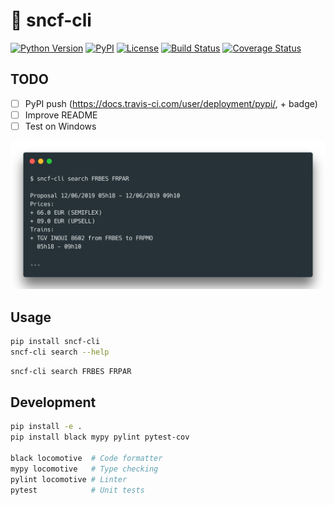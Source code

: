 # :train2: sncf-cli

[![Python Version](https://img.shields.io/badge/python-3-blue.svg?style=flat)](https://www.python.org/downloads/)
[![PyPI](https://img.shields.io/pypi/v/sncf-cli.svg)](https://pypi.org/project/sncf-cli/)
[![License](https://img.shields.io/badge/license-MIT-blue.svg?style=flat)](https://github.com/yafeunteun/sncf-cli/blob/master/LICENSE)
[![Build Status](https://travis-ci.org/yafeunteun/sncf-cli.svg?branch=master)](https://travis-ci.org/yafeunteun/sncf-cli)
[![Coverage Status](https://coveralls.io/repos/github/yafeunteun/sncf-cli/badge.svg?branch=master)](https://coveralls.io/github/yafeunteun/sncf-cli?branch=master)

## TODO

- [ ] PyPI push (https://docs.travis-ci.com/user/deployment/pypi/, + badge)
- [ ] Improve README
- [ ] Test on Windows

<img src="/assets/carbon.png">

## Usage

```bash
pip install sncf-cli
sncf-cli search --help
```

```bash
sncf-cli search FRBES FRPAR
```

## Development

```bash
pip install -e .
pip install black mypy pylint pytest-cov

black locomotive  # Code formatter
mypy locomotive   # Type checking
pylint locomotive # Linter
pytest            # Unit tests
```
